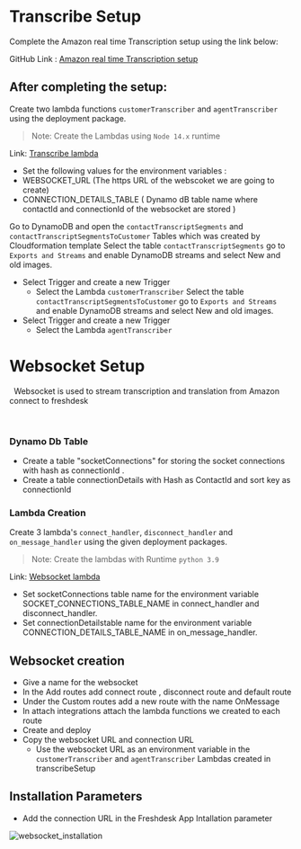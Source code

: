 # Transcribe Setup

Complete the Amazon real time Transcription setup using the link below:

GitHub Link : <a href = "https://github.com/amazon-connect/amazon-connect-realtime-transcription"> Amazon real time Transcription setup </a>

## After completing the setup:

Create two lambda functions `customerTranscriber` and `agentTranscriber` using the deployment package.
>Note: Create the Lambdas using `Node 14.x` runtime

Link: <a href="https://github.com/Sandeza/AmazonConnectPRO-Installations/tree/master/transcribe">Transcribe lambda </a>
  
 - Set the following values for the environment variables :
  - WEBSOCKET_URL (The https URL of the webscoket we are going to create)
  - CONNECTION_DETAILS_TABLE ( Dynamo dB table name where contactId and connectionId of the websocket are stored )
  
Go to DynamoDB and open the `contactTranscriptSegments` and `contactTranscriptSegmentsToCustomer` Tables which was created by Cloudformation template
Select the table `contactTranscriptSegments` go to `Exports and Streams` and enable DynamoDB streams and select New and old images. 
  - Select Trigger and create a new Trigger
    - Select the Lambda `customerTranscriber`
Select the table `contactTranscriptSegmentsToCustomer` go to `Exports and Streams` and enable DynamoDB streams and select New and old images. 
  - Select Trigger and create a new Trigger
    - Select the Lambda `agentTranscriber`

# Websocket Setup
​
​
Websocket is used to stream transcription and translation from Amazon connect to freshdesk 
​

​
### Dynamo Db Table 
- Create a table "socketConnections" for storing the socket connections with hash as connectionId . 
- Create a table connectionDetails with Hash as ContactId and sort key as connectionId
### Lambda Creation
Create 3 lambda's `connect_handler`, `disconnect_handler` and `on_message_handler` using the given deployment packages.
>Note: Create the lambdas with Runtime `python 3.9`

 Link: <a href="https://github.com/Sandeza/AmazonConnectPRO-Installations/tree/master/transcribe/websocket">Websocket lambda </a>

- Set socketConnections table name for the environment variable SOCKET_CONNECTIONS_TABLE_NAME in connect_handler and disconnect_handler.
​
- Set connectionDetailstable name for the environment variable CONNECTION_DETAILS_TABLE_NAME in on_message_handler.
​
​
## Websocket creation
- Give a name for the websocket
- In the Add routes add connect route , disconnect route and default route
- Under the Custom routes add a new route with the name OnMessage
- In attach integrations attach the lambda functions we created to each route
- Create and deploy 
- Copy the websocket URL and connection URL
   -  Use the websocket URL as an environment variable in the `customerTranscriber` and  `agentTranscriber` Lambdas created in transcribeSetup

## Installation Parameters
- Add the connection URL in the Freshdesk App Intallation parameter 
  
![websocket_installation](/images/websocket_installationparams.png)
